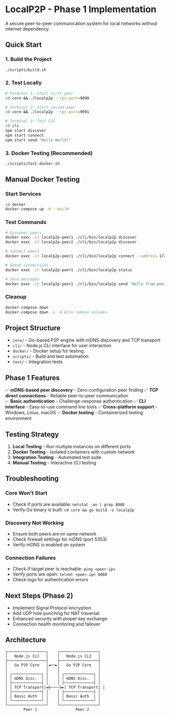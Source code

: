 # LocalP2P - Phase 1 Implementation

A secure peer-to-peer communication system for local networks without internet dependency.

## Quick Start

### 1. Build the Project
```bash
./scripts/build.sh
```

### 2. Test Locally
```bash
# Terminal 1: Start first peer
cd core && ./localp2p --rpc-port=9090

# Terminal 2: Start second peer  
cd core && ./localp2p --rpc-port=9091

# Terminal 3: Test CLI
cd cli
npm start discover
npm start connect
npm start send "Hello World!"
```

### 3. Docker Testing (Recommended)
```bash
./scripts/test-docker.sh
```

## Manual Docker Testing

### Start Services
```bash
cd docker
docker-compose up -d --build
```

### Test Commands
```bash
# Discover peers
docker exec -it localp2p-peer1 ./cli/bin/localp2p discover
docker exec -it localp2p-peer2 ./cli/bin/localp2p discover

# Connect peers
docker exec -it localp2p-peer1 ./cli/bin/localp2p connect --address 172.20.0.11 --port 8080

# Check connections
docker exec -it localp2p-peer1 ./cli/bin/localp2p status

# Send messages
docker exec -it localp2p-peer1 ./cli/bin/localp2p send "Hello from peer1!"
```

### Cleanup
```bash
docker-compose down
docker-compose down -v  # Also remove volumes
```

## Project Structure

- `core/` - Go-based P2P engine with mDNS discovery and TCP transport
- `cli/` - Node.js CLI interface for user interaction
- `docker/` - Docker setup for testing
- `scripts/` - Build and test automation
- `test/` - Integration tests

## Phase 1 Features

✅ **mDNS-based peer discovery** - Zero-configuration peer finding
✅ **TCP direct connections** - Reliable peer-to-peer communication  
✅ **Basic authentication** - Challenge-response authentication
✅ **CLI interface** - Easy-to-use command line tools
✅ **Cross-platform support** - Windows, Linux, macOS
✅ **Docker testing** - Containerized testing environment

## Testing Strategy

1. **Local Testing** - Run multiple instances on different ports
2. **Docker Testing** - Isolated containers with custom network
3. **Integration Testing** - Automated test suite
4. **Manual Testing** - Interactive CLI testing

## Troubleshooting

### Core Won't Start
- Check if ports are available: `netstat -an | grep 8080`
- Verify Go binary is built: `cd core && go build -o localp2p`

### Discovery Not Working
- Ensure both peers are on same network
- Check firewall settings for mDNS (port 5353)
- Verify mDNS is enabled on system

### Connection Failures
- Check if target peer is reachable: `ping <peer-ip>`
- Verify ports are open: `telnet <peer-ip> 8080`
- Check logs for authentication errors

## Next Steps (Phase 2)

- Implement Signal Protocol encryption
- Add UDP hole punching for NAT traversal
- Enhanced security with proper key exchange
- Connection health monitoring and failover

## Architecture

```
┌─────────────────┐    ┌─────────────────┐
│   Node.js CLI   │    │   Node.js CLI   │
├─────────────────┤    ├─────────────────┤
│   Go P2P Core   │◄──►│   Go P2P Core   │
│                 │    │                 │
│ ┌─────────────┐ │    │ ┌─────────────┐ │
│ │ mDNS Disc.  │ │    │ │ mDNS Disc.  │ │
│ ├─────────────┤ │    │ ├─────────────┤ │
│ │ TCP Transport│◄┼────┼►│ TCP Transport│ │
│ ├─────────────┤ │    │ ├─────────────┤ │
│ │ Basic Auth  │ │    │ │ Basic Auth  │ │
│ └─────────────┘ │    │ └─────────────┘ │
└─────────────────┘    └─────────────────┘
        Peer 1                 Peer 2
```